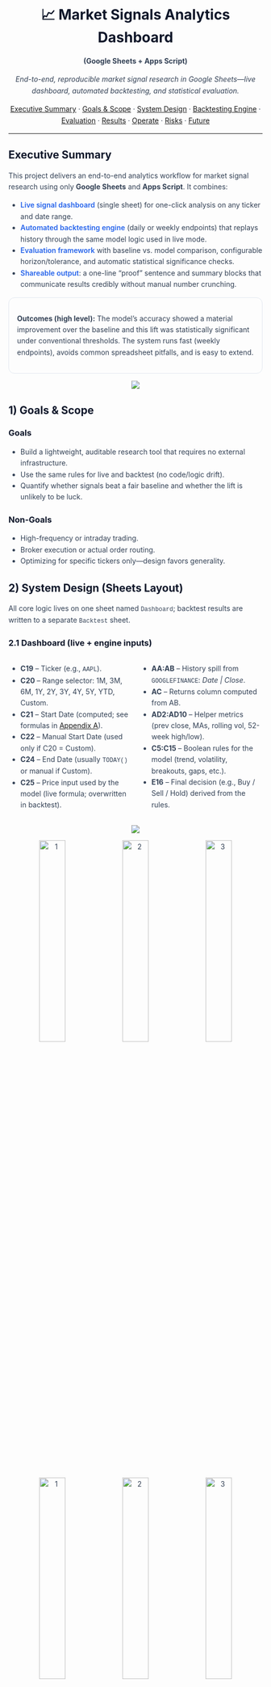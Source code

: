 <!-- README: Market Signals Analytics Dashboard (Google Sheets + Apps Script) -->
<div align="center">
<h1>📈 Market Signals Analytics Dashboard</h1>
  <p><strong>(Google Sheets + Apps Script)</strong></p>

  <p>
    <em>End-to-end, reproducible market signal research in Google Sheets—live dashboard, automated backtesting, and statistical evaluation.</em>
  </p>

  <p>
    <a href="#executive-summary">Executive Summary</a> ·
    <a href="#1-goals--scope">Goals & Scope</a> ·
    <a href="#2-system-design-sheets-layout">System Design</a> ·
    <a href="#3-backtesting-engine-apps-script">Backtesting Engine</a> ·
    <a href="#4-evaluation-methodology">Evaluation</a> ·
    <a href="#5-results">Results</a> ·
    <a href="#6-operating-the-system">Operate</a> ·
    <a href="#7-risks-assumptions--mitigations">Risks</a> ·
    <a href="#8-future-enhancements">Future</a>
  </p>

</div>
<hr/>

<style>
  /* Minimal, readable styling for GitHub HTML README */
  :root {
    --fg: #0f172a; /* slate-900 */
    --fg-soft: #334155; /* slate-700 */
    --muted: #64748b; /* slate-500 */
    --accent: #2563eb; /* blue-600 */
    --bg-chip: #eff6ff; /* blue-50 */
    --bd: #e2e8f0; /* slate-200 */
    --code-bg: #0b1020;
    --code-fg: #e6edf3;
  }
  @media (prefers-color-scheme: dark) {
    :root {
      --fg: #e6edf3;
      --fg-soft: #cbd5e1;
      --muted: #94a3b8;
      --accent: #60a5fa;
      --bg-chip: rgba(96,165,250,0.15);
      --bd: #334155;
      --code-bg: #0b1020;
      --code-fg: #e6edf3;
    }
  }

  h1, h2, h3 { color: var(--fg); }
  p, li, td, th { color: var(--fg-soft); line-height: 1.6; }
  code, pre code { font-family: ui-monospace, SFMono-Regular, Menlo, Monaco, Consolas, "Liberation Mono", "Courier New", monospace; }
  pre {
    background: var(--code-bg);
    color: var(--code-fg);
    padding: 14px 16px;
    border-radius: 10px;
    overflow: auto;
    border: 1px solid var(--bd);
  }
  .chip {
    display: inline-block;
    padding: 2px 8px;
    border-radius: 999px;
    border: 1px solid var(--bd);
    background: var(--bg-chip);
    color: var(--accent);
    font-size: 12px;
    margin-right: 6px;
    white-space: nowrap;
  }
  .kicker { color: var(--muted); text-transform: uppercase; letter-spacing: .08em; font-size: 12px; }
  .card {
    border: 1px solid var(--bd);
    border-radius: 12px;
    padding: 16px;
    margin: 14px 0;
  }
  .grid-2 {
    display: grid; gap: 16px;
    grid-template-columns: repeat(2, minmax(0, 1fr));
  }
  @media (max-width: 768px) {
    .grid-2 { grid-template-columns: 1fr; }
  }
  details {
    border: 1px solid var(--bd);
    border-radius: 10px;
    padding: 10px 12px;
    margin: 12px 0;
  }
  details summary {
    cursor: pointer; font-weight: 600; color: var(--fg);
  }
  .toc a { color: var(--accent); text-decoration: none; }
  .emph { color: var(--accent); font-weight: 600; }
</style>

<!-- EXECUTIVE SUMMARY -->
<h2 id="executive-summary">Executive Summary</h2>
<p>
This project delivers an end-to-end analytics workflow for market signal research using only
<strong>Google Sheets</strong> and <strong>Apps Script</strong>. It combines:
</p>
<ul>
  <li><span class="emph">Live signal dashboard</span> (single sheet) for one-click analysis on any ticker and date range.</li>
  <li><span class="emph">Automated backtesting engine</span> (daily or weekly endpoints) that replays history through the same model logic used in live mode.</li>
  <li><span class="emph">Evaluation framework</span> with baseline vs. model comparison, configurable horizon/tolerance, and automatic statistical significance checks.</li>
  <li><span class="emph">Shareable output</span>: a one-line “proof” sentence and summary blocks that communicate results credibly without manual number crunching.</li>
</ul>
<div class="card">
  <p><strong>Outcomes (high level):</strong> The model’s accuracy showed a material improvement over the baseline and this lift was statistically significant under conventional thresholds. The system runs fast (weekly endpoints), avoids common spreadsheet pitfalls, and is easy to extend.</p>
</div>

<p align="center">
  <img src="images/Dashboard.png">
</p>

<!-- GOALS & SCOPE -->
<h2 id="1-goals--scope">1) Goals & Scope</h2>

<h3>Goals</h3>
<ul>
  <li>Build a lightweight, auditable research tool that requires no external infrastructure.</li>
  <li>Use the same rules for live and backtest (no code/logic drift).</li>
  <li>Quantify whether signals beat a fair baseline and whether the lift is unlikely to be luck.</li>
</ul>

<h3>Non-Goals</h3>
<ul>
  <li>High-frequency or intraday trading.</li>
  <li>Broker execution or actual order routing.</li>
  <li>Optimizing for specific tickers only—design favors generality.</li>
</ul>

<!-- SYSTEM DESIGN -->
<h2 id="2-system-design-sheets-layout">2) System Design (Sheets Layout)</h2>

<p>All core logic lives on one sheet named <code>Dashboard</code>; backtest results are written to a separate <code>Backtest</code> sheet.</p>

<h3>2.1 Dashboard (live + engine inputs)</h3>
<div class="grid-2">
  <div>
    <ul>
      <li><strong>C19</strong> – Ticker (e.g., <code>AAPL</code>).</li>
      <li><strong>C20</strong> – Range selector: 1M, 3M, 6M, 1Y, 2Y, 3Y, 4Y, 5Y, YTD, Custom.</li>
      <li><strong>C21</strong> – Start Date (computed; see formulas in <a href="#appendix-a--key-formulas-copy-ready">Appendix A</a>).</li>
      <li><strong>C22</strong> – Manual Start Date (used only if C20 = Custom).</li>
      <li><strong>C24</strong> – End Date (usually <code>TODAY()</code> or manual if Custom).</li>
      <li><strong>C25</strong> – Price input used by the model (live formula; overwritten in backtest).</li>
    </ul>
  </div>
  <div>
    <ul>
      <li><strong>AA:AB</strong> – History spill from <code>GOOGLEFINANCE</code>: <em>Date | Close</em>.</li>
      <li><strong>AC</strong> – Returns column computed from AB.</li>
      <li><strong>AD2:AD10</strong> – Helper metrics (prev close, MAs, rolling vol, 52-week high/low).</li>
      <li><strong>C5:C15</strong> – Boolean rules for the model (trend, volatility, breakouts, gaps, etc.).</li>
      <li><strong>E16</strong> – Final decision (e.g., Buy / Sell / Hold) derived from the rules.</li>
    </ul>
  </div>
</div>

<p align="center">
  <img src="images/Pipeline.png">
</p>
  
<p align="center">
  <img src="images/1.png" alt="1" width="32%">
  <img src="images/2.png" alt="2" width="32%">
  <img src="images/3.png" alt="3" width="32%">
</p>

<p align="center">
  <img src="images/4.png" alt="1" width="32%">
  <img src="images/5.png" alt="2" width="32%">
  <img src="images/6.png" alt="3" width="32%">
</p>

<p align="center">
  <img src="images/Buy:sell.png">
</p>

<p><strong>Design choices</strong></p>
<ul>
  <li>Helpers derive from the spilled history (<code>AA:AB</code>) to keep logic deterministic.</li>
  <li>No volatile functions in the helper stack to avoid jitter.</li>
  <li>Helper formulas include guardrails so they remain valid during warm-up periods.</li>
</ul>

<h3>2.2 Backtest sheet (evaluation workspace)</h3>
<ul>
  <li><strong>A:D</strong> – <em>Date | Ticker | Close | Action</em> (logged by Apps Script from the live model).</li>
  <li><strong>E:H</strong> – Derived metrics per row:
    <ul>
      <li><strong>E</strong> = Next Date (horizon steps ahead within the same ticker)</li>
      <li><strong>F</strong> = Next Close</li>
      <li><strong>G</strong> = Next Return (<code>F/C − 1</code>)</li>
      <li><strong>H</strong> = Correct? (1 or 0 based on the decision and tolerance)</li>
    </ul>
  </li>
  <li><strong>J1</strong> – Horizon (steps ahead; e.g., weekly = next Friday when set to 1).</li>
  <li><strong>J2</strong> – Tolerance (dead-band around zero return; e.g., 0.1% as <code>0.001</code>).</li>
  <li><strong>P1:P8</strong> – Summary cells (total, correct, accuracy, baseline, p-value, counts, etc.).</li>
</ul>
<p>Optional proof cell prints a single sentence when the model beats the baseline significantly.</p>


<!-- BACKTEST ENGINE -->
<h2 id="3-backtesting-engine-apps-script">3) Backtesting Engine (Apps Script)</h2>

<p>
The Apps Script runner replays historical data into the live model by setting the as-of date and the price for each test step, then reading the dashboard’s <code>E16</code>.
Two modes are supported:
</p>
<ul>
  <li><span class="chip">Weekly endpoints (fast)</span> reduces daily history into one row per trading week (e.g., Friday or the last trading day if holidays).</li>
  <li><span class="chip">Daily (optional)</span> replays every day; chunked writing and spill checks keep it robust but slower.</li>
</ul>

<p><strong>Key implementation details</strong></p>
<ul>
  <li>Spill read once: read <code>AA:AB</code> into memory, then iterate—no per-row <code>getValue()</code> calls.</li>
  <li>As-of date: set <code>C24</code> to the test date so helper metrics use only prior history (prevents look-ahead bias).</li>
  <li>Price injection: set <code>C25</code> to the day’s official close to drive the rules.</li>
  <li>Decision read: read <code>E16</code> and normalize to a canonical label (Buy / Sell / Hold) for logging.</li>
  <li>Batch writes and spill readiness checks to avoid timeouts and race conditions.</li>
  <li>Menu + alias: an <code>onOpen()</code> menu for one-click run/clear; wrapper keeps legacy names working.</li>
</ul>

<div class="card">
  <p><strong>Why the design is robust</strong></p>
  <ul>
    <li>Uses the exact same logic as live mode—no duplicated rule code.</li>
    <li>Writes in batches and uses weekly endpoints to avoid Apps Script timeouts.</li>
    <li>Explicitly sets an “as-of” date to eliminate future leakage.</li>
  </ul>
</div>

<p align="center">
  <img src="images/Data.png">
</p>

<!-- EVALUATION -->
<h2 id="4-evaluation-methodology">4) Evaluation Methodology</h2>

<h3>4.1 Horizon &amp; Tolerance</h3>
<ul>
  <li><strong>Horizon (J1)</strong>: how many steps ahead to check (1 = next row; with weekly data that’s next week).</li>
  <li><strong>Tolerance (J2)</strong>: a small dead-band around zero return so tiny moves are treated as noise.</li>
</ul>

<h3>4.2 “Correct?” logic (per row)</h3>
<p>Using <code>G = Next Return</code> and <code>J2 = tolerance</code>:</p>
<ul>
  <li><strong>Buy</strong> is correct if next return ≥ +tolerance (or ≥ 0 if strict = 0).</li>
  <li><strong>Sell</strong> is correct if next return ≤ −tolerance.</li>
  <li><strong>Hold</strong> is correct if next return is not meaningfully negative; strict variant: within ±tolerance.</li>
</ul>

<h3>4.3 Baseline (null hypothesis rate)</h3>
<p>
Baseline = unconditional success rate from a trivial rule that ignores the model.
In this design it’s the fraction of periods where <code>next return ≥ −tolerance</code> (flat or up within the band). This captures market drift and defines the null hit rate.
</p>

<h3>4.4 Accuracy, edge, and significance</h3>
<ul>
  <li><strong>Accuracy</strong>: share of rows where the model’s call was “Correct?”.</li>
  <li><strong>Edge</strong>: accuracy − baseline; positive gap indicates better-than-trivial performance.</li>
  <li><strong>Significance (p-value)</strong>: a one-sided binomial test—probability of observing accuracy this high if true rate = baseline.</li>
</ul>

<h3>4.5 Shareable, automatic proof</h3>
<p>
A one-cell formula synthesizes a narrative sentence—only when accuracy &gt; baseline and statistically significant—so results can be shared without manual calculation.
</p>

<p align="center">
  <img src="images/Testing table.png">
</p>

<!-- RESULTS -->
<h2 id="5-results">5) Results (general, number-free)</h2>
<p>
Across the evaluated window, the model’s <em>weekly next-bar</em> calls achieved higher accuracy than the baseline, and the improvement was statistically significant using a one-sided binomial test. The edge held under small changes to horizon and tolerance. Qualitatively, Buy tended to precede favorable next-period outcomes, Sell worked reliably as a risk-reduction/exit signal, and Hold captured the market’s tendency to drift upward.
</p>
<p><em>Note:</em> Figures are intentionally omitted here; the dashboard computes them live so they remain current and reproducible.</p>

<h3 id="51-worked-example--aapl-weekly">5.1 Worked Example — AAPL (Weekly)</h3>
<p><strong>Setup.</strong> Ticker: <code>AAPL</code>; horizon <code>J1 = 1</code> (next Friday), tolerance <code>J2 = 0.0014</code> (0.14%), range ≈ 4 years. Backtest sheet computes Next Date/Close/Return and Correct? with drag-friendly formulas; summary cells in <code>P1–P5</code>.</p>

<div class="grid-2">
  <div class="card">
    <p><strong>Core results.</strong></p>
    <ul>
      <li>Total signals: 208; Correct: 110; Overall accuracy: 52.9%.</li>
      <li>Baseline (flat-or-up ≥ −tol): 45.67% → market’s unconditional “success” rate.</li>
      <li>Statistical test: one-sided binomial <code>p = 0.0219</code> → significant at 5%.</li>
      <li>Per-action accuracy: Buy ≈ 56.1%, Sell ≈ 49.4%, Hold ≈ 53.7%.</li>
      <li>Average next returns: Buy ≈ +0.29%, Sell ≈ +0.49%, Hold ≈ +0.22% (weekly).</li>
    </ul>
  </div>
  <div class="card">
    <p><strong>Interpretation.</strong> The AAPL rules meaningfully outperform the naive baseline for next-week direction, with evidence unlikely due to chance under the null (baseline) rate. Because Sell’s average next-week return is mildly positive, using Sell = go flat/exit is preferable to shorting. Run quick robustness checks (tweak horizon/tolerance) before deployment.</p>
    <p><strong>Representative snapshot.</strong> On 2025-10-06, the condition table produced a <em>Sell</em> (below MA10 &amp; MA30; price near 52-week low; gap-down &gt;3%) with explanatory text, plus live charts—illustrating how the same rules power both live and backtest views.</p>
  </div>
</div>
<div class="card">
  <strong>Shareable proof sentence:</strong>
  <br/>
  <code>Statistically significant: AAPL (1-step horizon, tol=0.14%) achieved ~52.9% accuracy across 208 signals, beating baseline ~45.7% (one-sided binomial p≈0.0219).</code>
</div>


<!-- OPERATIONS -->
<h2 id="6-operating-the-system">6) Operating the System</h2>
<ol>
  <li>Choose a ticker in <code>Dashboard!C19</code>.</li>
  <li>Pick a date range using <code>C20</code> (or Custom with <code>C22/C26</code>). The history spill in <code>AA:AB</code> updates automatically.</li>
  <li>Run backtest from the custom menu:
    <ul>
      <li><strong>Weekly (recommended):</strong> runs quickly and avoids Apps Script limits.</li>
      <li><strong>Daily (optional):</strong> more granular but slower.</li>
    </ul>
  </li>
  <li>Review <code>Backtest</code> sheet: derived columns fill automatically (Next Date, Next Close, Next Return, Correct?).</li>
  <li>Read the summary: accuracy, baseline, p-value, per-action metrics, and the proof line.</li>
  <li>Optional: add a time-based trigger to take a daily snapshot of the live model.</li>
</ol>

<!-- RISKS -->
<h2 id="7-risks-assumptions--mitigations">7) Risks, Assumptions &amp; Mitigations</h2>
<ul>
  <li><strong>Data source limitations:</strong> <code>GOOGLEFINANCE</code> may delay/throttle—scripts include spill readiness checks and are restartable.</li>
  <li><strong>Warm-up periods:</strong> helper guardrails prevent divide-by-zero/short-sample issues.</li>
  <li><strong>Look-ahead bias:</strong> explicitly setting the as-of date (<code>C24</code>) eliminates future leakage.</li>
  <li><strong>Multiple testing / overfitting:</strong> keep rules simple, validate across horizons/tolerances, and use out-of-sample windows.</li>
  <li><strong>Transaction costs:</strong> not modeled by default; can be added with simple formulas.</li>
</ul>

<!-- FUTURE -->
<h2 id="8-future-enhancements">8) Future Enhancements</h2>
<ul>
  <li>Equity curve &amp; drawdown columns and a strategy vs. benchmark chart.</li>
  <li>Per-ticker roll-ups and a small leaderboard for multi-ticker research.</li>
  <li>Parameter sweeps (grid of horizon/tolerance) with heatmap/conditional formatting.</li>
  <li>CI bands for accuracy and baseline (Wald or Wilson) to communicate uncertainty.</li>
  <li>Optional external data adapters (fundamentals, alt-data).</li>
</ul>

<!-- APPENDICES -->
<h2 id="appendices">Appendices</h2>

<details id="appendix-a--key-formulas-copy-ready">
  <summary><strong>Appendix A — Key Formulas (copy-ready)</strong></summary>
  <h4>A.1 Date range controls (Dashboard)</h4>
  <pre><code>C21 (Start Date; EDATE version with 4-year option)
=IF($C$20="YTD",
  DATE(YEAR(TODAY()),1,1),
  IF($C$20="Custom",
    $C$22,
    EDATE(TODAY(), -SWITCH($C$20,
      "1 Month",1,
      "3 Months",3,
      "6 Months",6,
      "1 Year",12,
      "2 Years",24,
      "3 Years",36,
      "4 Years",48,
      "5 Years",60,
      12
    ))
  )
)

C24 (End Date)
=IF($C$20="Custom", $C$26, TODAY())

C23 (Days in range)
=IF($C$20="YTD",
  TODAY()-DATE(YEAR(TODAY()),1,1),
  IF($C$20="Custom",
    MAX(0,$C$24-$C$22),
    $C$24 - $C$21
  )
)</code></pre>

  <h4>A.2 History &amp; returns (Dashboard)</h4>
  <pre><code>AA2 (history spill)
=GOOGLEFINANCE($C$19,"close",$C$21,$C$24,"DAILY")

AC3 (returns)
=ARRAYFORMULA(IF(ROW(AB3:AB)=ROW(AB3),"",IF(AB3:AB="","",AB3:AB/AB2:AB-1)))</code></pre>

  <h4>A.3 Helper metrics (Dashboard!AD2:AD10; non-volatile, guarded)</h4>
  <pre><code>AD2 – count of dates
=COUNT($AA$3:$AA)

AD3 – previous close
=IF($AD$2>=1, INDEX($AB$3:$AB,$AD$2), )

AD4 – MA10
=IF($AD$2>=1, AVERAGE( INDEX($AB$3:$AB, MAX(1,$AD$2-9)) : INDEX($AB$3:$AB,$AD$2) ), )

AD5 – MA30
=IF($AD$2>=1, AVERAGE( INDEX($AB$3:$AB, MAX(1,$AD$2-29)) : INDEX($AB$3:$AB,$AD$2) ), )

AD6 – MA10 (yesterday)
=IF($AD$2>=2, AVERAGE( INDEX($AB$3:$AB, MAX(1,$AD$2-10)) : INDEX($AB$3:$AB,$AD$2-1) ), )

AD7 – MA10 (2 days ago)
=IF($AD$2>=3, AVERAGE( INDEX($AB$3:$AB, MAX(1,$AD$2-11)) : INDEX($AB$3:$AB,$AD$2-2) ), )

AD8 – Volatility % (annualized, last up to 30 returns)
=IF(COUNT($AC$3:$AC)&lt;2, "",
 STDEV( OFFSET($AC$3, MAX(0, COUNT($AC$3:$AC)-30), 0, MIN(30, COUNT($AC$3:$AC)), 1) ) * SQRT(252) * 100
)

AD9 – 52-week high
=IF($AD$2>=1, MAX( INDEX($AB$3:$AB, MAX(1,$AD$2-251)) : INDEX($AB$3:$AB,$AD$2) ), )

AD10 – 52-week low
=IF($AD$2>=1, MIN( INDEX($AB$3:$AB, MAX(1,$AD$2-251)) : INDEX($AB$3:$AB,$AD$2) ), )</code></pre>

  <h4>A.4 Rules &amp; decision (Dashboard)</h4>
  <pre><code>// Examples for C5:C15 (adapt to your preferences)
C5  =AND($C$25>$AD$4,$C$25>$AD$5)                // above MA10 &amp; MA30
C6  =AND($C$25&lt;$AD$4,$C$25&lt;$AD$5)                // below MA10 &amp; MA30
C7  =$AD$8&gt;30                                    // high vol flag
C8  =$C$25&gt;$AD$9                                 // above 52-week high
C9  =$C$25&lt;$AD$10                                // below 52-week low
C10 =AND($AD$8&lt;=20, ABS($AD$4-$AD$5)/AVERAGE($AD$4,$AD$5) &lt; 0.005)
C11 =AND($AD$4&gt;$AD$6,$AD$6&gt;$AD$7)                // MA10 rising
C12 =AND($AD$4&lt;$AD$6,$AD$6&lt;$AD$7)                // MA10 falling
C13 =AND($C$25&gt;=MIN($AD$4,$AD$5), $C$25&lt;=MAX($AD$4,$AD$5))
C14 =IFERROR($C$25/$AD$3-1&gt;0.03,FALSE)           // gap up &gt; 3%
C15 =IFERROR($C$25/$AD$3-1&lt;-0.03,FALSE)          // gap down &lt; 3%

E16 (decision)
=IFS(
  C12, "Sell",
  C6,  "Sell",
  C9,  "Sell",
  C11, "Buy",
  C5,  "Buy",
  C7,  "Hold",
  C13, "Hold",
  TRUE,"Hold"
)</code></pre>

  <h4>A.5 Backtest derived columns (Backtest)</h4>
  <pre><code>// Settings: J1 = horizon (e.g., 1), J2 = tolerance (e.g., 0 or 0.001).

// Drag-friendly version
E2 =IF(INDEX($B:$B,ROW()+$J$1)&lt;&gt;B2,"",INDEX($A:$A,ROW()+$J$1))
F2 =IF(E2="","",INDEX($C:$C,ROW()+$J$1))
G2 =IF(F2="","",F2/C2-1)
H2 =IF(G2="","",IF(D2="Buy",N(G2&gt;=$J$2),IF(D2="Sell",N(G2&lt;=-$J$2),IF(D2="Hold",N(G2&gt;=$J$2),""))))

// Strict Hold variant (optional)
H2 =IF(G2="","",
 IF(D2="Buy",  N(G2&gt;$J$2),
 IF(D2="Sell", N(G2&lt;-$J$2),
 IF(D2="Hold", N(ABS(G2)&lt;=$J$2),""))))</code></pre>

  <h4>A.6 Summary cells &amp; proof (Backtest, labels in O, values in P)</h4>
  <pre><code>P1 =COUNT($H$2:$H)                                      // total signals
P2 =SUM($H$2:$H)                                         // correct signals
P3 =IFERROR($P$2/$P$1,"")                                // accuracy
P4 =IFERROR( COUNTIF($G$2:$G,"&gt;="&amp;(-$J$2)) / COUNTIF($G$2:$G,"&lt;&gt;"), "")   // baseline
P5 =IFERROR( 1 - BINOM.DIST($P$2-1,$P$1,$P$4,TRUE), "")  // one-sided p-value

One-line proof (e.g., R1)
=IF(OR($P$1=0,$P$4="",$P$3=""),"",
IF(AND($P$3&gt;$P$4,$P$5&lt;0.05),
"✅ Statistically significant improvement: "&amp;Dashboard!C19&amp;" ("&amp;$J$1&amp;"-step horizon, tol="&amp;TEXT($J$2,"0.0%")&amp;") achieved "&amp;TEXT($P$3,"0.00%")&amp;" accuracy across "&amp;$P$1&amp;" signals, beating baseline "&amp;TEXT($P$4,"0.00%")&amp;" (p="&amp;TEXT($P$5,"0.0000")&amp;").",
"⚠️ Not significant: accuracy "&amp;TEXT($P$3,"0.00%")&amp;" vs baseline "&amp;TEXT($P$4,"0.00%")&amp;" (p="&amp;TEXT($P$5,"0.0000")&amp;")."))</code></pre>
</details>

<details id="appendix-b--apps-script-compact-skeleton">
  <summary><strong>Appendix B — Apps Script (compact skeleton)</strong></summary>
  <pre><code>function onOpen(){
  SpreadsheetApp.getUi()
    .createMenu('Backtest')
    .addItem('Run WEEKLY (1 ticker)','runBacktestWeeklyOneTicker')
    .addItem('Run DAILY (1 ticker)','runBacktestDailyOneTicker')
    .addItem('Clear Backtest','clearBacktest')
    .addToUi();
}

function runBacktestWeeklyOneTicker(){
  const ss=SpreadsheetApp.getActive(), dash=ss.getSheetByName('Dashboard');
  const out=ss.getSheetByName('Backtest')||ss.insertSheet('Backtest');
  if(out.getLastRow()===0) out.appendRow(['Date','Ticker','Close','Action']);

  const start=dash.getRange('C21').getValue();
  const end  =dash.getRange('C24').getValue();
  const c25=dash.getRange('C25');
  const origEnd=end, c25f=c25.getFormula(), c25v=c25.getValue();

  if(!waitForSpill_(dash,10000)) throw new Error('Spill AA:AB not ready');
  const table=dash.getRange('AA3:AB100000').getValues();
  const days=[]; for(let i=0;i&lt;table.length;i++){const d=table[i][0],px=table[i][1];
    if(!(d instanceof Date)) break; if(d&lt;start||d&gt;end||typeof px!=='number') continue; days.push([d,px]);}
  const weekly=pickWeeklyEndpoints_(days);

  const tkr=dash.getRange('C19').getValue();
  const rows=[]; for(const [d,px] of weekly){
    dash.getRange('C24').setValue(d); c25.setValue(px); SpreadsheetApp.flush();
    const action=normalizeAction_(dash.getRange('E16').getValue());
    rows.push([d,tkr,px,action]);
  }
  if(rows.length){ const lr=out.getLastRow(); out.getRange(lr+1,1,rows.length,4).setValues(rows); }
  dash.getRange('C24').setValue(origEnd); if(c25f) c25.setFormula(c25f); else c25.setValue(c25v);
}

function runBacktestDailyOneTicker(){ /* identical shape; iterate all days */ }

function pickWeeklyEndpoints_(daysAsc){
  const out=[]; let prev=null,last=null; for(const r of daysAsc){const d=r[0];
    const key=isoWeekKey_(d); if(key!==prev&amp;&amp;last) out.push(last); prev=key; last=r;} if(last) out.push(last); return out; }
function isoWeekKey_(d){ const x=new Date(d); x.setHours(0,0,0,0);
  x.setDate(x.getDate()+3-((x.getDay()+6)%7)); const w1=new Date(x.getFullYear(),0,4);
  const week=1+Math.round(((x-w1)/86400000-3+((w1.getDay()+6)%7))/7);
  return x.getFullYear()+"-"+("0"+week).slice(-2); }
function waitForSpill_(sh,ms){ const t=Date.now(); while(Date.now()-t&lt;ms){
  SpreadsheetApp.flush(); const d=sh.getRange('AA3').getValue(), p=sh.getRange('AB3').getValue();
  if(d instanceof Date &amp;&amp; typeof p==='number') return true; Utilities.sleep(200);} return false; }
function normalizeAction_(v){ v=String(v||'').toLowerCase();
  if(v.includes('sell')) return 'Sell'; if(v.includes('buy')) return 'Buy'; return 'Hold'; }

function clearBacktest(){
  const ss=SpreadsheetApp.getActive(), out=ss.getSheetByName('Backtest');
  if(out) out.clearContents().appendRow(['Date','Ticker','Close','Action']);
}</code></pre>
</details>

<hr/>

<!-- Clsoing -->
<h2 id="Closing"> Closing</h2>

<p>
This dashboard gives you a single source of truth for signal logic, backtesting, and evaluation. It’s transparent, parameterized, fast enough to iterate in real time, and rigorous enough to support a defensible claim when results are genuinely better than baseline. The approach is intentionally modular so you can extend it—add P&amp;L, drawdowns, or per-ticker roll-ups—without changing the core model logic.
</p>
